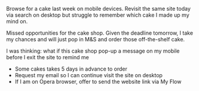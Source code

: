Browse for a cake last week on mobile devices. Revisit the same site today via search on desktop but struggle to remember which cake I made up my mind on. 

Missed opportunities for the cake shop. Given the deadline tomorrow, I take my chances and will just pop in M&S and order those off-the-shelf cake.

I was thinking: what if this cake shop pop-up a message on my mobile before I exit the site to remind me

- Some cakes takes 5 days in advance to order
- Request my email so I can continue visit the site on desktop
- If I am on Opera browser, offer to send the website link via My Flow 